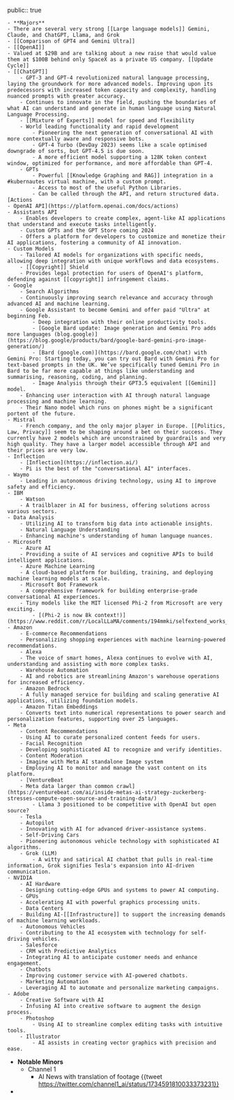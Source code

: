 public:: true

	- **Majors**
	- There are several very strong [[Large language models]] Gemini, Claude, and ChatGPT, Llama, and Grok
	- [[Comparison of GPT4 and Gemini Ultra]]
	- [[OpenAI]]
	- Valued at $29B and are talking about a new raise that would value them at $100B behind only SpaceX as a private US company. [[Update Cycle]]
	- [[ChatGPT]]
		- GPT-3 and GPT-4 revolutionized natural language processing, laying the groundwork for more advanced models. Improving upon its predecessors with increased token capacity and complexity, handling nuanced prompts with greater accuracy.
		- Continues to innovate in the field, pushing the boundaries of what AI can understand and generate in human language using Natural Language Processing.
		- [[Mixture of Experts]] model for speed and flexibility
		- World leading functionality and rapid development
			- Pioneering the next generation of conversational AI with more contextually aware and responsive bots.
			- GPT-4 Turbo (DevDay 2023) seems like a scale optimised downgrade of sorts, but GPT-4.5 is due soon.
			- A more efficient model supporting a 128K token context window, optimized for performance, and more affordable than GPT-4.
		- GPTs
			- Powerful [[Knowledge Graphing and RAG]] integration in a #kubernautes virtual machine, with a custom prompt.
			- Access to most of the useful Python Libraries.
			- Can be called through the API, and return structured data. [Actions
	- OpenAI API](https://platform.openai.com/docs/actions)
	- Assistants API
		- Enables developers to create complex, agent-like AI applications that understand and execute tasks intelligently.
		- Custom GPTs and the GPT Store coming 2024
		- Offers a platform for developers to customize and monetize their AI applications, fostering a community of AI innovation.
	- Custom Models
		- Tailored AI models for organizations with specific needs, allowing deep integration with unique workflows and data ecosystems.
		- [[Copyright]] Shield
		- Provides legal protection for users of OpenAI's platform, defending against [[copyright]] infringement claims.
	- Google
		- Search Algorithms
		- Continuously improving search relevance and accuracy through advanced AI and machine learning.
		- Google Assistant to become Gemini and offer paid "Ultra" at beginning Feb.
			- Deep integration with their online productivity tools.
			- [Google Bard update: Image generation and Gemini Pro adds more languages (blog.google)](https://blog.google/products/bard/google-bard-gemini-pro-image-generation/)
			- [Bard (google.com)](https://bard.google.com/chat) with Gemini Pro: Starting today, you can try out Bard with Gemini Pro for text-based prompts in the UK. We’ve specifically tuned Gemini Pro in Bard to be far more capable at things like understanding and summarising, reasoning, coding, and planning.
			- Image Analysis through their GPT3.5 equivalent [[Gemini]] model.
		- Enhancing user interaction with AI through natural language processing and machine learning.
		- Their Nano model which runs on phones might be a significant portent of the future.
	- Mistral
		- French company, and the only major player in Europe. [[Politics, Law, Privacy]] seem to be shaping around a bet on their success. They currently have 2 models which are unconstrained by guardrails and very high quality. They have a larger model accessible through API and their prices are very low.
	- Inflection
		- [Inflection](https://inflection.ai/)
		- Pi is the best of the "conversational AI" interfaces.
	- Waymo
		- Leading in autonomous driving technology, using AI to improve safety and efficiency.
	- IBM
		- Watson
		- A trailblazer in AI for business, offering solutions across various sectors.
	- Data Analysis
		- Utilizing AI to transform big data into actionable insights.
		- Natural Language Understanding
		- Enhancing machine's understanding of human language nuances.
	- Microsoft
		- Azure AI
		- Providing a suite of AI services and cognitive APIs to build intelligent applications.
		- Azure Machine Learning
		- A cloud-based platform for building, training, and deploying machine learning models at scale.
		- Microsoft Bot Framework
		- A comprehensive framework for building enterprise-grade conversational AI experiences.
		- Tiny models like the MIT licensed Phi-2 from Microsoft are very exciting.
			- [(Phi-2 is now 8k context!)](https://www.reddit.com/r/LocalLLaMA/comments/194mmki/selfextend_works_for_phi2_now_looks_good/)
	- Amazon
		- E-commerce Recommendations
		- Personalizing shopping experiences with machine learning-powered recommendations.
		- Alexa
		- The voice of smart homes, Alexa continues to evolve with AI, understanding and assisting with more complex tasks.
		- Warehouse Automation
		- AI and robotics are streamlining Amazon's warehouse operations for increased efficiency.
		- Amazon Bedrock
		- A fully managed service for building and scaling generative AI applications, utilizing foundation models.
		- Amazon Titan Embeddings
		- Converts text into numerical representations to power search and personalization features, supporting over 25 languages.
	- Meta
		- Content Recommendations
		- Using AI to curate personalized content feeds for users.
		- Facial Recognition
		- Developing sophisticated AI to recognize and verify identities.
		- Content Moderation
		- Imagine with Meta AI standalone Image system
		- Employing AI to monitor and manage the vast content on its platform.
		- [VentureBeat
		- Meta data larger than common crawl](https://venturebeat.com/ai/inside-metas-ai-strategy-zuckerberg-stresses-compute-open-source-and-training-data/)
			- Llama 3 positioned to be competitive with OpenAI but open source?
		- Tesla
		- Autopilot
		- Innovating with AI for advanced driver-assistance systems.
		- Self-Driving Cars
		- Pioneering autonomous vehicle technology with sophisticated AI algorithms.
		- Grok (LLM)
			- A witty and satirical AI chatbot that pulls in real-time information, Grok signifies Tesla's expansion into AI-driven communication.
	- NVIDIA
		- AI Hardware
		- Designing cutting-edge GPUs and systems to power AI computing.
		- GPUs
		- Accelerating AI with powerful graphics processing units.
		- Data Centers
		- Building AI-[[Infrastructure]] to support the increasing demands of machine learning workloads.
		- Autonomous Vehicles
		- Contributing to the AI ecosystem with technology for self-driving vehicles.
		- Salesforce
		- CRM with Predictive Analytics
		- Integrating AI to anticipate customer needs and enhance engagement.
		- Chatbots
		- Improving customer service with AI-powered chatbots.
		- Marketing Automation
		- Leveraging AI to automate and personalize marketing campaigns.
	- Adobe
		- Creative Software with AI
		- Infusing AI into creative software to augment the design process.
		- Photoshop
			- Using AI to streamline complex editing tasks with intuitive tools.
		- Illustrator
			- AI assists in creating vector graphics with precision and ease.
- **Notable Minors**
	- Channel 1
		- AI News with translation of footage {{tweet https://twitter.com/channel1_ai/status/1734591810033373231}}
-